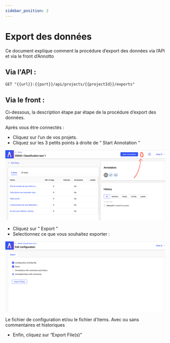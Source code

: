 ```yaml
---
sidebar_position: 2
---
```


# Export des données

Ce document explique comment la procédure d’export des données via l’APi et via le front d’Annotto

## Via l'API :

```shell
GET "{{url}}:{{port}}/api/projects/{{projectId}}/exports"
```

## Via le front :

Ci-dessous, la description étape par étape de la procédure d’export des données.

Après vous être connectés : 

- Cliquez sur l’un de vos projets.
- Cliquez sur les 3 petits points à droite de “ Start Annotation “ 

![Screenshot 4](./assets/screenshot-4.png)

- Cliquez sur “ Export “
- Selectionnez ce que vous souhaitez exporter : 

![Screenshot 5](./assets/screenshot-5.png)

Le fichier de configuration et/ou le fichier d’items. Avec ou sans commentaires et historiques

- Enfin, cliquez sur “Export File(s)”
